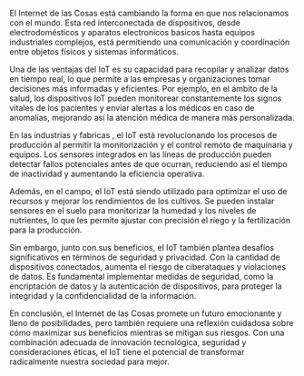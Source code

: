 El Internet de las Cosas está cambiando la forma en que nos relacionamos con el mundo. Esta red interconectada de dispositivos, desde electrodomésticos y aparatos electronicos basicos hasta equipos industriales complejos, está permitiendo una comunicación y coordinación entre objetos físicos y sistemas informáticos.

Una de las ventajas del IoT es su capacidad para recopilar y analizar datos en tiempo real, lo que permite a las empresas y organizaciones tomar decisiones más informadas y eficientes. Por ejemplo, en el ámbito de la salud, los dispositivos IoT pueden monitorear constantemente los signos vitales de los pacientes y enviar alertas a los médicos en caso de anomalías, mejorando así la atención médica de manera más personalizada.

En las industrias y fabricas , el IoT está revolucionando los procesos de producción al permitir la monitorización y el control remoto de maquinaria y equipos. Los sensores integrados en las líneas de producción pueden detectar fallos potenciales antes de que ocurran, reduciendo así el tiempo de inactividad y aumentando la eficiencia operativa.

Además, en el campo, el IoT está siendo utilizado para optimizar el uso de recursos y mejorar los rendimientos de los cultivos. Se pueden instalar sensores en el suelo para monitorizar la humedad y los niveles de nutrientes, lo que les permite ajustar con precisión el riego y la fertilización para la producción.

Sin embargo, junto con sus beneficios, el IoT también plantea desafíos significativos en términos de seguridad y privacidad. Con la cantidad de dispositivos conectados, aumenta el riesgo de ciberataques y violaciones de datos. Es fundamental implementar medidas de seguridad, como la encriptación de datos y la autenticación de dispositivos, para proteger la integridad y la confidencialidad de la información.

En conclusión, el Internet de las Cosas promete un futuro emocionante y lleno de posibilidades, pero también requiere una reflexión cuidadosa sobre cómo maximizar sus beneficios mientras se mitigan sus riesgos. Con una combinación adecuada de innovación tecnológica, seguridad y consideraciones éticas, el IoT tiene el potencial de transformar radicalmente nuestra sociedad para mejor.